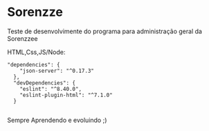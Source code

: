 # Sorenzze

Teste de desenvolvimente do programa para administração geral da Sorenzzee



HTML,Css,JS/Node:

```
"dependencies": {
    "json-server": "^0.17.3"
  },
  "devDependencies": {
    "eslint": "^8.40.0",
    "eslint-plugin-html": "^7.1.0"
  }
  
  ```
  
  Sempre Aprendendo e evoluindo ;)
